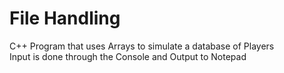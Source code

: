 # File Handling
C++ Program that uses Arrays to simulate a database of Players\
Input is done through the Console and Output to Notepad
